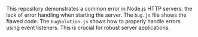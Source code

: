 This repository demonstrates a common error in Node.js HTTP servers: the lack of error handling when starting the server.  The `bug.js` file shows the flawed code. The `bugSolution.js` shows how to properly handle errors using event listeners.  This is crucial for robust server applications.